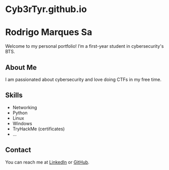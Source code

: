 # Cyb3rTyr.github.io

# Rodrigo Marques Sa
Welcome to my personal portfolio! I’m a first-year student in cybersecurity's BTS.

## About Me
I am passionated about cybersecurity and love doing CTFs in my free time. 

## Skills
- Networking
- Python
- Linux
- Windows
- TryHackMe (certificates)
- ...

## Contact
You can reach me at [LinkedIn](https://www.linkedin.com/in/rodrigo-marques-sa-9589772bb/) or [GitHub](https://github.com/Cyb3rTyr).

